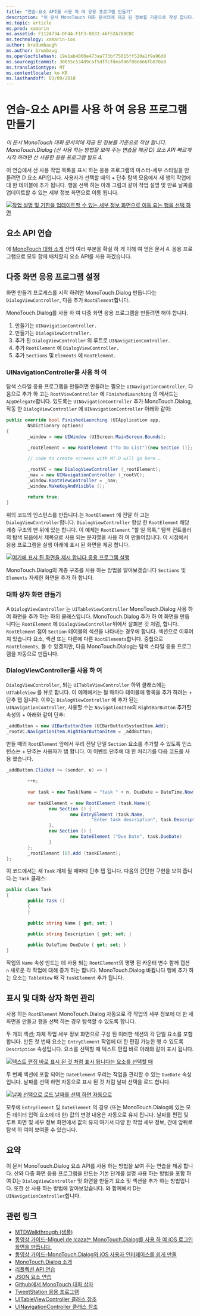 ```yaml
---
title: "연습-요소 API를 사용 하 여 응용 프로그램 만들기"
description: "이 문서 MonoTouch 대화 문서의에 제공 된 정보를 기준으로 작성 합니다. MonoTouch.Dialog (산 사용 하는 방법을 보여 주는 연습을 제공 D) 요소 API 빠르게 시작 하려면 산 사용한 응용 프로그램 빌드 4."
ms.topic: article
ms.prod: xamarin
ms.assetid: F1124734-DF44-F1F3-0832-46F52A788CDC
ms.technology: xamarin-ios
author: bradumbaugh
ms.author: brumbaug
ms.openlocfilehash: 19e1ab4000e473aa773bf75015ff520a1f9a96d8
ms.sourcegitcommit: 30055c534d9caf5dffcfdeafd6f08e666fb870a8
ms.translationtype: MT
ms.contentlocale: ko-KR
ms.lasthandoff: 03/09/2018
---
```

# <a name="walkthrough---creating-an-application-using-the-elements-api"></a>연습-요소 API를 사용 하 여 응용 프로그램 만들기

_이 문서 MonoTouch 대화 문서의에 제공 된 정보를 기준으로 작성 합니다. MonoTouch.Dialog (산 사용 하는 방법을 보여 주는 연습을 제공 D) 요소 API 빠르게 시작 하려면 산 사용한 응용 프로그램 빌드 4._

이 연습에서 산 사용 작업 목록을 표시 하는 응용 프로그램의 마스터-세부 스타일을 만들려면 D 요소 API입니다. 사용자가 선택할 때의 <span class="ui"> + </span> 단추 탐색 모음에서 새 행의 작업에 대 한 테이블에 추가 됩니다. 행을 선택 하는 아래 그림과 같이 작업 설명 및 만료 날짜를 업데이트할 수 있는 세부 정보 화면으로 이동 됩니다.

 [![](elements-api-walkthrough-images/01-task-list-app.png "작업 설명 및 기한을 업데이트할 수 있는 세부 정보 화면으로 이동 되는 행을 선택 하면")](elements-api-walkthrough-images/01-task-list-app.png#lightbox)

 <a name="Elements_API_Walkthrough" />


## <a name="elements-api-walkthrough"></a>요소 API 연습

에 [MonoTouch 대화 소개](~/ios/user-interface/monotouch.dialog/index.md) 산의 여러 부분을 확실 하 게 이해 여 얻은 문서 4. 응용 프로그램으로 모두 함께 배치할지 요소 API를 사용 하겠습니다.

 <a name="Setting_up_the_Multi-Screen_Application" />


## <a name="setting-up-the-multi-screen-application"></a>다중 화면 응용 프로그램 설정

화면 만들기 프로세스를 시작 하려면 MonoTouch.Dialog 만듭니다는 `DialogViewController`, 다음 추가 `RootElement`합니다.

MonoTouch.Dialog를 사용 하 여 다중 화면 응용 프로그램을 만들려면 해야 합니다.

1.  만들기는  `UINavigationController.`
1.  만들기는  `DialogViewController.`
1.  추가 된 `DialogViewController` 의 루트로  `UINavigationController.` 
1.  추가 `RootElement` 에  `DialogViewController.`
1.  추가 `Sections` 및 `Elements` 에  `RootElement.` 


 <a name="Using_A_UINavigationController" />


### <a name="using-a-uinavigationcontroller"></a>UINavigationController를 사용 하 여

탐색 스타일 응용 프로그램을 만들려면 만들려는 필요는 `UINavigationController`, 다음으로 추가 하 고는 `RootViewController` 에 `FinishedLaunching` 의 메서드는 `AppDelegate`합니다. 있도록는 `UINavigationController` 추가 MonoTouch.Dialog, 작동 한 `DialogViewController` 에 `UINavigationController` 아래와 같이:

```csharp
public override bool FinishedLaunching (UIApplication app, 
        NSDictionary options)
{
        _window = new UIWindow (UIScreen.MainScreen.Bounds);
            
        _rootElement = new RootElement ("To Do List"){new Section ()};

        // code to create screens with MT.D will go here …

        _rootVC = new DialogViewController (_rootElement);
        _nav = new UINavigationController (_rootVC);
        _window.RootViewController = _nav;
        _window.MakeKeyAndVisible ();
            
        return true;
}
```

위의 코드의 인스턴스를 만듭니다.는 `RootElement` 에 전달 하 고는 `DialogViewController`합니다. `DialogViewController` 항상 한 `RootElement` 해당 계층 구조의 맨 위에 있는 합니다. 이 예제는 `RootElement` "할 일 목록," 탐색 컨트롤러의 탐색 모음에서 제목으로 사용 되는 문자열을 사용 하 여 만들어집니다. 이 시점에서 응용 프로그램을 실행 아래에 표시 된 화면을 제공 합니다.

 [![](elements-api-walkthrough-images/02-to-do-list-screen-.png "여기에 표시 된 화면을 제시 합니다 응용 프로그램 실행")](elements-api-walkthrough-images/02-to-do-list-screen-.png#lightbox)

MonoTouch.Dialog의 계층 구조를 사용 하는 방법을 알아보겠습니다 `Sections` 및 `Elements` 자세한 화면을 추가 하 합니다.

 <a name="Creating_the_Dialog_Screens" />


### <a name="creating-the-dialog-screens"></a>대화 상자 화면 만들기

A `DialogViewController` 는 `UITableViewController` MonoTouch.Dialog 사용 하 여 화면을 추가 하는 하위 클래스입니다. MonoTouch.Dialog 추가 하 여 화면을 만듭니다는 `RootElement` 에 `DialogViewController`위에서 살펴본 것 처럼, 합니다. `RootElement` 점이 `Section` 테이블의 섹션을 나타내는 경우에 합니다.
섹션으로 이루어져 있습니다 요소, 섹션 또는 다른에 다른 `RootElements`합니다. 중첩으로 `RootElements`, 볼 수 있겠지만, 다음 MonoTouch.Dialog는 탐색 스타일 응용 프로그램을 자동으로 만듭니다.

 <a name="Using_DialogViewController" />


### <a name="using-dialogviewcontroller"></a>DialogViewController를 사용 하 여

`DialogViewController`, 되는 `UITableViewController` 하위 클래스에는 `UITableView` 를 뷰로 합니다. 이 예제에서는 될 때마다 테이블에 항목을 추가 하려는 <span class="ui"> + </span> 단추 탭 됩니다. 이후는 `DialogViewController` 에 추가 된는 `UINavigationController`, 사용할 수는 `NavigationItem`의 `RightBarButton` 추가할 속성의 <span class="ui"> + </span> 아래와 같이 단추:

```csharp
_addButton = new UIBarButtonItem (UIBarButtonSystemItem.Add);
_rootVC.NavigationItem.RightBarButtonItem = _addButton;
```

만들 때의 `RootElement` 앞에서 우리 전달 단일 `Section` 요소를 추가할 수 있도록 인스턴스는 <span class="ui"> + </span> 단추는 사용자가 탭 합니다. 이 이벤트 단추에 대 한 처리기를 다음 코드를 사용 했습니다.

```csharp
_addButton.Clicked += (sender, e) => {
                
        ++n;
                
        var task = new Task{Name = "task " + n, DueDate = DateTime.Now};
                
        var taskElement = new RootElement (task.Name){
                new Section () {
                        new EntryElement (task.Name, 
                                "Enter task description", task.Description)
                },
                new Section () {
                        new DateElement ("Due Date", task.DueDate)
                }
        };
        _rootElement [0].Add (taskElement);
};
```

이 코드에서는 새 `Task` 개체 될 때마다 단추 탭 됩니다. 다음의 간단한 구현을 보여 줍니다.는 `Task` 클래스:

```csharp
public class Task
{   
        public Task ()
        {
        }
        
        public string Name { get; set; }
        
        public string Description { get; set; }

        public DateTime DueDate { get; set; }
}
```

 []()

작업의 `Name` 속성 만드는 데 사용 되는 `RootElement`의 명명 된 카운터 변수 함께 캡션 `n` 새로운 각 작업에 대해 증가 하는 합니다. MonoTouch.Dialog 바뀝니다 행에 추가 하는 요소는 `TableView` 때 각 `taskElement` 추가 됩니다.

 <a name="Presenting_and_Managing_Dialog_Screens" />


## <a name="presenting-and-managing-dialog-screens"></a>표시 및 대화 상자 화면 관리

사용 하는 `RootElement` MonoTouch.Dialog 자동으로 각 작업의 세부 정보에 대 한 새 화면을 만들고 행을 선택 하는 경우 탐색할 수 있도록 합니다.

두 개의 섹션; 자체 작업 세부 정보 화면으로 구성 된 이러한 섹션의 각 단일 요소를 포함합니다. 만든 첫 번째 요소는 `EntryElement` 작업에 대 한 편집 가능한 행 수 있도록 `Description` 속성입니다. 요소를 선택할 때 텍스트 편집 바로 아래와 같이 표시 됩니다.

 [![](elements-api-walkthrough-images/03-create-task.png "텍스트 편집 바로 표시 된 것 처럼 표시 됩니다는 요소를 선택할 때")](elements-api-walkthrough-images/03-create-task.png#lightbox)

두 번째 섹션에 포함 되어는 `DateElement` 우리는 작업을 관리할 수 있는 `DueDate` 속성입니다. 날짜를 선택 하면 자동으로 표시 된 것 처럼 날짜 선택을 로드 합니다.

 [![](elements-api-walkthrough-images/04-date-picker.png "날짜 선택으로 로드 날짜를 선택 하면 자동으로")](elements-api-walkthrough-images/04-date-picker.png#lightbox)

모두에 `EntryElement` 및 `DateElement` 의 경우 (또는 MonoTouch.Dialog에 있는 모든 데이터 입력 요소에 대 한) 값의 변경 내용은 자동으로 유지 됩니다. 날짜를 편집 및 루트 화면 및 세부 정보 화면에서 값의 유지 여기서 다양 한 작업 세부 정보, 간에 앞뒤로 탐색 하 여이 보여줄 수 있습니다.

 <a name="Summary" />


## <a name="summary"></a>요약

이 문서 MonoTouch.Dialog 요소 API를 사용 하는 방법을 보여 주는 연습을 제공 합니다. 산와 다중 화면 응용 프로그램을 만드는 기본 단계를 설명 사용 하는 방법을 포함 하 여 D는 `DialogViewController` 및 화면을 만들기 요소 및 섹션을 추가 하는 방법입니다. 또한 산 사용 하는 방법에 알아보았습니다. 와 함께에서 D는 `UINavigationController`합니다.


## <a name="related-links"></a>관련 링크

- [MTDWalkthrough (샘플)](https://developer.xamarin.com/samples/MTDWalkthrough/)
- [동영상 가이드-Miguel de Icaza는 MonoTouch.Dialog를 사용 하 여 iOS 로그인 화면을 만듭니다.](http://youtu.be/3butqB1EG0c)
- [동영상 가이드-MonoTouch.Dialog와 iOS 사용자 인터페이스를 쉽게 만들](http://youtu.be/j7OC5r8ZkYg)
- [MonoTouch.Dialog 소개](~/ios/user-interface/monotouch.dialog/index.md)
- [리플렉션 API 연습](~/ios/user-interface/monotouch.dialog/reflection-api-walkthrough.md)
- [JSON 요소 연습](~/ios/user-interface/monotouch.dialog/json-element-walkthrough.md)
- [Github에서 MonoTouch 대화 상자](https://github.com/migueldeicaza/MonoTouch.Dialog)
- [TweetStation 응용 프로그램](https://github.com/migueldeicaza/TweetStation)
- [UITableViewController 클래스 참조](http://developer.apple.com/library/ios/#DOCUMENTATION/UIKit/Reference/UITableViewController_Class/Reference/Reference.html)
- [UINavigationController 클래스 참조](http://developer.apple.com/library/ios/#documentation/UIKit/Reference/UINavigationController_Class/Reference/Reference.html)
